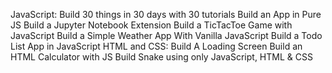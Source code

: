 
JavaScript:
Build 30 things in 30 days with 30 tutorials
Build an App in Pure JS
Build a Jupyter Notebook Extension
Build a TicTacToe Game with JavaScript
Build a Simple Weather App With Vanilla JavaScript
Build a Todo List App in JavaScript
HTML and CSS:
Build A Loading Screen
Build an HTML Calculator with JS
Build Snake using only JavaScript, HTML & CSS
